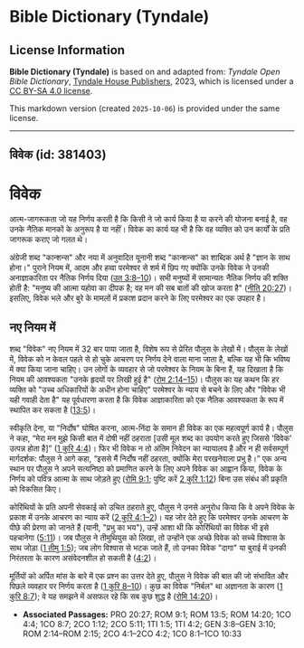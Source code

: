 # Bible Dictionary (Tyndale)

## License Information

**Bible Dictionary (Tyndale)** is based on and adapted from: _Tyndale Open Bible Dictionary_, [Tyndale House Publishers](https://tyndaleopenresources.com/), 2023, which is licensed under a [CC BY-SA 4.0 license](https://creativecommons.org/licenses/by-sa/4.0/legalcode.en).

This markdown version (created `2025-10-06`) is provided under the same license.



--------------------------------

## विवेक (id: 381403)

विवेक
=====

आत्म\-जागरूकता जो यह निर्णय करती है कि किसी ने जो कार्य किया है या करने की योजना बनाई है, वह उनके नैतिक मानकों के अनुरूप है या नहीं। विवेक का कार्य यह भी है कि वह व्यक्ति को उन कार्यों के प्रति जागरूक कराए जो गलत थे।

अंग्रेजी शब्द "कान्शन्स" और नया में अनुवादित यूनानी शब्द "कान्शन्स" का शाब्दिक अर्थ है "ज्ञान के साथ होना।" पुराने नियम में, आदम और हव्वा परमेश्वर से शर्म में छिप गए क्योंकि उनके विवेक ने उनकी अनाज्ञाकारिता पर नैतिक निर्णय दिया ([उत 3:8–10](https://ref.ly/Gen3:8-Gen3:10))। सभी मनुष्यों में सामान्यतः नैतिक निर्णय की शक्ति होती है: "मनुष्य की आत्मा यहोवा का दीपक है; वह मन की सब बातों की खोज करता है" ([नीति 20:27](https://ref.ly/Prov20:27))। इसलिए, विवेक भले और बुरे के मामलों में प्रकाश प्रदान करने के लिए परमेश्वर का एक उपहार है।

नए नियम में
-----------

शब्द "विवेक" नए नियम में 32 बार पाया जाता है, विशेष रूप से प्रेरित पौलुस के लेखों में। पौलुस के लेखों में, विवेक को न केवल पहले से हो चुके आचरण पर निर्णय देने वाला माना जाता है, बल्कि यह भी कि भविष्य में क्या किया जाना चाहिए। उन लोगों के व्यवहार से जो परमेश्वर के नियम के बिना हैं, यह दिखाता है कि नियम की आवश्यकता "उनके हृदयों पर लिखी हुई है" ([रोम 2:14–15](https://ref.ly/Rom2:14-Rom2:15))। पौलुस का यह कथन कि हर व्यक्ति को "उच्च अधिकारियों के अधीन होना चाहिए" परमेश्वर के न्याय से बचने के लिए और "विवेक भी यही गवाही देता है" यह पूर्वधारणा करता है कि विवेक आज्ञाकारिता को एक नैतिक आवश्यकता के रूप में स्थापित कर सकता है ([13:5](https://ref.ly/Rom13:5))।

स्वीकृति देना, या "निर्दोष" घोषित करना, आत्म\-निंदा के समान ही विवेक का एक महत्वपूर्ण कार्य है। पौलुस ने कहा, “मेरा मन मुझे किसी बात में दोषी नहीं ठहराता \[उसी मूल शब्द का उपयोग करते हुए जिससे 'विवेक' उत्पन्न होता है]” ([1 कुरि 4:4](https://ref.ly/1Cor4:4))। फिर भी विवेक न तो अंतिम निवेदन का न्यायालय है और न ही सर्वसम्पूर्ण मार्गदर्शक: पौलुस ने आगे कहा, “इससे मैं निर्दोष नहीं ठहरता, क्योंकि मेरा परखनेवाला प्रभु है।” एक अन्य स्थान पर पौलुस ने अपने सत्यनिष्ठा को प्रमाणित करने के लिए अपने विवेक का आह्वान किया, विवेक के निर्णय को पवित्र आत्मा के साथ जोड़ते हुए ([रोमि 9:1](https://ref.ly/Rom9:1); पुष्टि करें [2 कुरि 1:12](https://ref.ly/2Cor1:12)) बिना उस संबंध की प्रकृति को विकसित किए।

कोरिंथियों के प्रति अपनी सेवकाई को उचित ठहराते हुए, पौलुस ने उनसे अनुरोध किया कि वे अपने विवेक के प्रकाश में उनके आचरण का न्याय करें ([2 कुरि 4:1–2](https://ref.ly/2Cor4:1-2Cor4:2))। यह जोर देते हुए कि परमेश्वर उनके आचरण के पीछे की प्रेरणा को जानते हैं (यानी, "प्रभु का भय"), उन्हें आशा थी कि कोरिंथियों का विवेक भी इसे पहचानेगा ([5:11](https://ref.ly/2Cor5:11))। जब पौलुस ने तीमुथियुस को लिखा, तो उन्होंने एक अच्छे विवेक को सच्चे विश्वास के साथ जोड़ा ([1 तीमु 1:5](https://ref.ly/1Tim1:5)); जब लोग विश्वास से भटक जाते हैं, तो उनका विवेक "दागा" या बुराई में उनकी निरंतरता के कारण असंवेदनशील हो सकती है ([4:2](https://ref.ly/1Tim4:2))।

मूर्तियों को अर्पित मांस के बारे में एक प्रश्न का उत्तर देते हुए, पौलुस ने विवेक की बात की जो संभावित और पिछले व्यवहार पर निर्णय करता है ([1 कुरि 8–10](https://ref.ly/1Cor8:1-1Cor10:33))। कुछ का विवेक "निर्बल" था अज्ञानता के कारण ([1 कुरि 8:7](https://ref.ly/1Cor8:7)); वे यह समझने में असफल रहे कि सब कुछ शुद्ध है ([रोमि 14:20](https://ref.ly/Rom14:20))।

* **Associated Passages:** PRO 20:27; ROM 9:1; ROM 13:5; ROM 14:20; 1CO 4:4; 1CO 8:7; 2CO 1:12; 2CO 5:11; 1TI 1:5; 1TI 4:2; GEN 3:8–GEN 3:10; ROM 2:14–ROM 2:15; 2CO 4:1–2CO 4:2; 1CO 8:1–1CO 10:33

